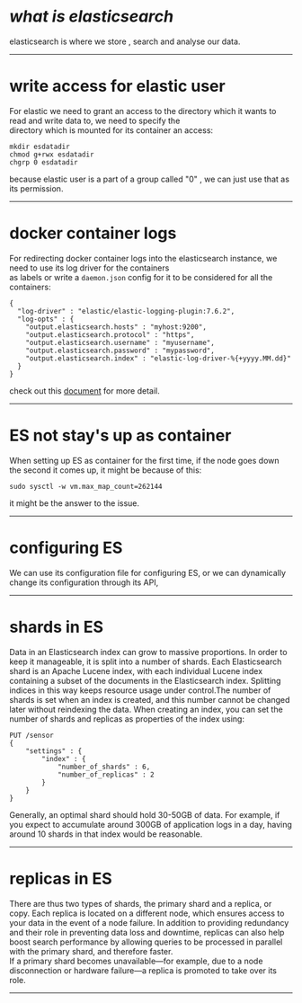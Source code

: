 # *what is elasticsearch*
elasticsearch is where we store , search and analyse our data.

---
# write access for elastic user
For elastic we need to grant an access to the directory which it wants to read and write data to, we need to specify the  
directory which is mounted for its container an access:  
```
mkdir esdatadir
chmod g+rwx esdatadir
chgrp 0 esdatadir
```
because elastic user is a part of a group called "0" , we can just use that as its permission.  

---
# docker container logs
For redirecting docker container logs into the elasticsearch instance, we need to use its log driver for the containers  
as labels or write a `daemon.json` config for it to be considered for all the containers:  
```
{
  "log-driver" : "elastic/elastic-logging-plugin:7.6.2",
  "log-opts" : {
    "output.elasticsearch.hosts" : "myhost:9200",
    "output.elasticsearch.protocol" : "https",
    "output.elasticsearch.username" : "myusername",
    "output.elasticsearch.password" : "mypassword",
    "output.elasticsearch.index" : "elastic-log-driver-%{+yyyy.MM.dd}"
  }
}
```
check out this [document](https://www.elastic.co/guide/en/beats/loggingplugin/7.6/log-driver-usage-examples.html) for more detail.  

---
# ES not stay's up as container
When setting up ES as container for the first time, if the node goes down the second it comes up, it might be because of this:  
```
sudo sysctl -w vm.max_map_count=262144
```
it might be the answer to the issue.  

---
# configuring ES
We can use its configuration file for configuring ES, or we can dynamically change its configuration through its API,

---
# shards in ES
Data in an Elasticsearch index can grow to massive proportions. In order to keep it manageable, it is split into a number of shards. Each Elasticsearch shard is an Apache Lucene index, with each individual Lucene index containing a subset of the documents in the Elasticsearch index. Splitting indices in this way keeps resource usage under control.The number of shards is set when an index is created, and this number cannot be changed later without reindexing the data. When creating an index, you can set the number of shards and replicas as properties of the index using:  
```
PUT /sensor
{
    "settings" : {
        "index" : {
            "number_of_shards" : 6,
            "number_of_replicas" : 2
        }
    }
}
```
Generally, an optimal shard should hold 30-50GB of data. For example, if you expect to accumulate around 300GB of application logs in a day, having around 10 shards in that index would be reasonable.  

---
# replicas in ES
There are thus two types of shards, the primary shard and a replica, or copy. Each replica is located on a different node, which ensures access to your data in the event of a node failure. In addition to providing redundancy and their role in preventing data loss and downtime, replicas can also help boost search performance by allowing queries to be processed in parallel with the primary shard, and therefore faster.  
If a primary shard becomes unavailable—for example, due to a node disconnection or hardware failure—a replica is promoted to take over its role.  

---
